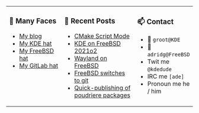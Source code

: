 
<table><tr>
  
<td valign="top" width="30%">
  
### 🙋 Many Faces

- [My blog](https://euroquis.nl/bobulate/)
- [My KDE hat](https://invent.kde.org/adridg)
- [My FreeBSD hat](https://wiki.freebsd.org/AdriaanDeGroot)
- [My GitLab hat](https://gitlab.com/adriaandegroot)
</td>

<td valign="top" width="40%">
  
### 💬 Recent Posts

<!-- BLOG-POST-LIST:START -->
- [CMake Script Mode](https://euroquis.nl//kde/2021/03/28/cmake-scriptmode.html)
- [KDE on FreeBSD 2021o2](https://euroquis.nl//kde/2021/03/26/freebsd2021o2.html)
- [Wayland on FreeBSD](https://euroquis.nl//freebsd/2021/03/16/wayland.html)
- [FreeBSD switches to git](https://euroquis.nl//freebsd/2021/03/12/fbsd-git.html)
- [Quick-publishing of poudriere packages](https://euroquis.nl//freebsd/2021/03/08/poudriere.html)
<!-- BLOG-POST-LIST:END -->
</td>

<td valign="top" width="30%">
  
### 📫 Contact

- 📧 `groot@KDE`
- 📧 `adridg@FreeBSD`
- Twit me `@kdedude`
- IRC me `[ade]`
- Pronoun me he / him
</td>

</tr></table>
